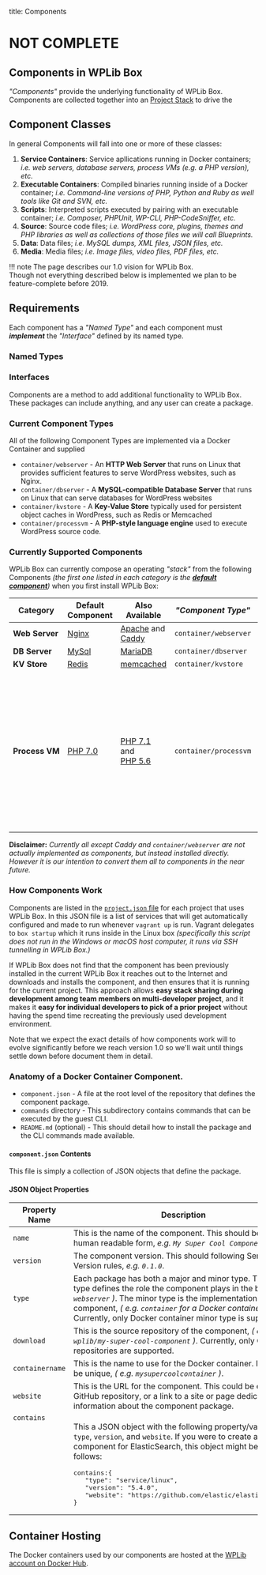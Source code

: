 title: Components

# NOT COMPLETE 

## Components in WPLib Box 

_"Components"_ provide the underlying functionality of WPLib Box. Components are collected together into an [Project Stack](/glossary/#project-stack) to drive the    

## Component Classes

In general Components will fall into one or more of these classes:

1. **Service Containers**: Service apllications running in Docker containers; _i.e. web servers, 
   database servers, process VMs (e.g. a PHP version), etc._
1. **Executable Containers**: Compiled binaries running inside of a Docker container; _i.e. Command-line versions of PHP, Python 
   and Ruby as well tools like Git and SVN, etc._  
1. **Scripts**: Interpreted scripts executed by pairing with an executable container; _i.e. Composer, PHPUnit, WP-CLI, PHP-CodeSniffer, etc._
1. **Source**: Source code files; _i.e. WordPress core, plugins, themes and PHP libraries as well as collections of those files we will call Blueprints._
1. **Data**: Data files; _i.e. MySQL dumps, XML files, JSON files, etc._
1. **Media**: Media files; _i.e. Image files, video files, PDF files, etc._
 

!!! note 
    The page describes our 1.0 vision for WPLib Box.<br>
    Though not everything described below is implemented we plan to be feature-complete before 2019. 

## Requirements

Each component has a _"Named Type"_ and each component must _**implement**_ the _"Interface"_ defined by its named type.

### Named Types

### Interfaces







Components are a method to add additional functionality to WPLib Box. These packages can include anything, and any user can create a package.

### Current Component Types
All of the following Component Types are implemented via a Docker Container and supplied 
- `container/webserver` - An **HTTP Web Server** that runs on Linux that provides sufficient features to serve WordPress websites, such as Nginx.
- `container/dbserver` - A **MySQL-compatible Database Server** that runs on Linux that can serve databases for WordPress websites
- `container/kvstore` - A **Key-Value Store** typically used for persistent object caches in WordPress, such as Redis or Memcached
- `container/processvm`  - A **PHP-style language engine** used to execute WordPress source code.

### Currently Supported Components
WPLib Box can currently compose an operating _"stack"_ from the following Components _(the first one listed in each category is the [**_default component_**](/wplib/wplib-box/blob/master/project.json#L2))_ when you first install WPLib Box:

|Category|Default Component | Also Available  |_"Component Type"_|Notes|
|--------|--------------------|-----------------|--------------------|-----|
|<nobr>**Web Server**</nobr>|[Nginx](https://nginx.org/en/)|[Apache](https://httpd.apache.org/) and [Caddy](https://caddyserver.com/)|`container/webserver`||
|**DB Server** |[MySql](https://www.mysql.com/products/community/) |[MariaDB](https://mariadb.org/about/)|`container/dbserver`||
|**KV Store**|[Redis](https://redis.io/)|[memcached](https://memcached.org/)|`container/kvstore`||
|**<nobr>Process VM</nobr>**|[PHP 7.0](http://php.net/releases/7_0_0.php)|[<nobr>PHP 7.1</nobr>](http://php.net/releases/7_1_0.php) and [<nobr>PHP 5.6</nobr>](http://php.net/releases/5_6_0.php) |`container/processvm`|PHP 7.0 and 5.6 are _(currently)_ implemented in Docker containers but PHP 7.1 has been installed directly to Linux while we wait for an official Docker PHP 7.1 container.|

**Disclaimer:** _Currently all except Caddy and `container/webserver` are not actually implemented as components, but instead installed directly. However it is our intention to convert them all to components in the near future._

### How Components Work
Components are listed in the [`project.json` file](/wplib/wplib-box/blob/master/project.json) for each project that uses WPLib Box. In this JSON file is a list of services that will get automatically configured and made to run whenever `vagrant up` is run. Vagrant delegates to `box startup` which it runs inside in the Linux box _(specifically this script does not run in the Windows or macOS host computer, it runs via SSH tunnelling in WPLib Box.)_

If WPLib Box does not find that the component has been previously installed in the current WPLib Box it reaches out to the Internet and downloads and installs the component, and then ensures that it is running for the current project. This approach allows **easy stack sharing during development among team members on multi-developer project**, and it makes it **easy for individual developers to pick of a prior project** without having the spend time recreating the previously used development environment.

Note that we expect the exact details of how components work will to evolve significantly before we reach version 1.0 so we'll wait until things settle down before document them in detail. 

### Anatomy of a Docker Container Component.
+ `component.json` - A file at the root level of the repository that defines the component package.
+ `commands` directory - This subdirectory contains commands that can be executed by the guest CLI.
+ `README.md` (optional) - This should detail how to install the package and the CLI commands made available.

#### `component.json` Contents
This file is simply a collection of JSON objects that define the package.

#### JSON Object Properties

<table>
<thead>
<tr>
<th>Property Name</th>
<th>Description</th>
</tr>
</thead>
<tbody>
<tr>
<td><code>name</code></td>
<td>This is the name of the component. This should be in human readable form, <em>e.g. <code>My Super Cool Component</code></em>.</td>
</tr>
<tr>
<td><code>version</code></td>
<td>The component version. This should following Semantic Version rules, <em>e.g. <code>0.1.0</code></em>.</td>
</tr>
<tr>
<td><code>type</code></td>
<td>Each package has both a major and minor type. The major type defines the role the component plays in the box, <em>( e.g. <code>webserver</code> )</em>. The minor type is the implementation of the component, <em>( e.g. <code>container</code> for a Docker container )</em>. Currently, only Docker container minor type is supported.</td>
</tr>
<tr>
<td><code>download</code></td>
<td>This is the source repository of the component, <em>( e.g. <code>wplib/my-super-cool-component</code> )</em>. Currently, only GitHub repositories are supported.</td>
</tr>
<tr>
<td><code>containername</code></td>
<td>This is the name to use for the Docker container. It <strong>MUST</strong> be unique, <em>( e.g. <code>mysupercoolcontainer</code> )</em>.</td>
</tr>
<tr>
<td><code>website</code></td>
<td>This is the URL for the component. This could be either the GitHub repository, or a link to a site or page dedicated to information about the component package.</td>
</tr>
<tr>
<td valign="top"><code>contains</code></td>
<td><p>This a JSON object with the following property/value pairs: <code>type</code>, <code>version</code>, and <code>website</code>. If you were to create a component for ElasticSearch, this object might be as follows:</p> 
<pre>contains:{ 
   "type": "service/linux", 
   "version": "5.4.0", 
   "website": "https://github.com/elastic/elasticsearch" 
}</pre></td></tr>
</tbody>
</table>

## Container Hosting
The Docker containers used by our components are hosted at the [WPLib account on Docker Hub](https://hub.docker.com/u/wplib/).  


